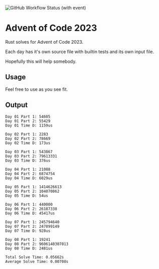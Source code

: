 
![GitHub Workflow Status (with event)](https://img.shields.io/github/actions/workflow/status/callrbx/aoc23/rust.yml)

# Advent of Code 2023

Rust solves for Advent of Code 2023.

Each day has it's own source file with builtin tests and its own input file.

Hopefully this will help somebody.

## Usage
Feel free to use as you see fit.

## Output
```
Day 01 Part 1: 54605
Day 01 Part 2: 55429
Day 01 Time D: 1159us

Day 02 Part 1: 2283
Day 02 Part 2: 78669
Day 02 Time D: 173us

Day 03 Part 1: 543867
Day 03 Part 2: 79613331
Day 03 Time D: 376us

Day 04 Part 1: 21088
Day 04 Part 2: 6874754
Day 04 Time D: 6029us

Day 05 Part 1: 1414626613
Day 05 Part 2: 104070862
Day 05 Time D: 54us

Day 06 Part 1: 440000
Day 06 Part 2: 26187338
Day 06 Time D: 45417us

Day 07 Part 1: 245794640
Day 07 Part 2: 247899149
Day 07 Time D: 928us

Day 08 Part 1: 19241
Day 08 Part 2: 9606140307013
Day 08 Time D: 2481us

Total Solve Time: 0.05662s
Average Solve Time: 0.00708s
```